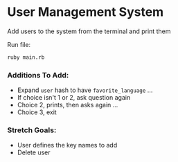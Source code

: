 # User Management System

Add users to the system from the terminal and print them

Run file:

```bash
ruby main.rb
```

### Additions To Add:

* Expand `user` hash to have `favorite_language` ...
* If choice isn't 1 or 2, ask question again
* Choice 2, prints, then asks again ...
* Choice 3, exit

### Stretch Goals:

* User defines the key names to add
* Delete user
